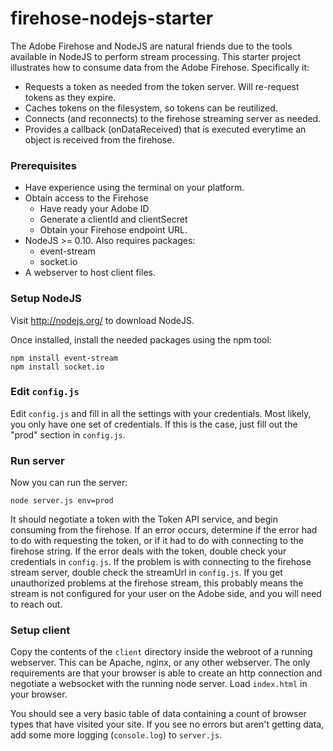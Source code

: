 firehose-nodejs-starter
=======================

The Adobe Firehose and NodeJS are natural friends due to the tools available in NodeJS to perform stream processing. 
This starter project illustrates how to consume data from the Adobe Firehose. Specifically it:

- Requests a token as needed from the token server. Will re-request tokens as they expire.
- Caches tokens on the filesystem, so tokens can be reutilized.
- Connects (and reconnects) to the firehose streaming server as needed.
- Provides a callback (onDataReceived) that is executed everytime an object is received from the firehose.

### Prerequisites

- Have experience using the terminal on your platform.
- Obtain access to the Firehose
  - Have ready your Adobe ID
  - Generate a clientId and clientSecret
  - Obtain your Firehose endpoint URL. 
- NodeJS >= 0.10. Also requires packages:
  - event-stream
  - socket.io
- A webserver to host client files.

### Setup NodeJS

Visit http://nodejs.org/ to download NodeJS.

Once installed, install the needed packages using the npm tool: 

```
npm install event-stream
npm install socket.io
```

### Edit `config.js`

Edit `config.js` and fill in all the settings with your credentials. Most likely, you only have one
set of credentials. If this is the case, just fill out the "prod" section in `config.js`.

### Run server

Now you can run the server:

```
node server.js env=prod
```

It should negotiate a token with the Token API service, and begin consuming from the firehose. 
If an error occurs, determine if the error had to do with requesting the token, or if it had
to do with connecting to the firehose string. If the error deals with the token, double check your
credentials in `config.js`. If the problem is with connecting to the firehose stream server,
double check the streamUrl in `config.js`. If you get unauthorized problems at the firehose stream,
this probably means the stream is not configured for your user on the Adobe side, and you will need to reach out.

### Setup client

Copy the contents of the `client` directory inside the webroot of a running webserver. This can be Apache, nginx, or 
any other webserver. The only requirements are that your browser is able to create an http connection and negotiate a websocket with the running node server. Load `index.html` in your browser.

You should see a very basic table of data containing a count of browser types that have visited your site. If you see no errors but aren't getting data, add some more logging (`console.log`) to `server.js`.
